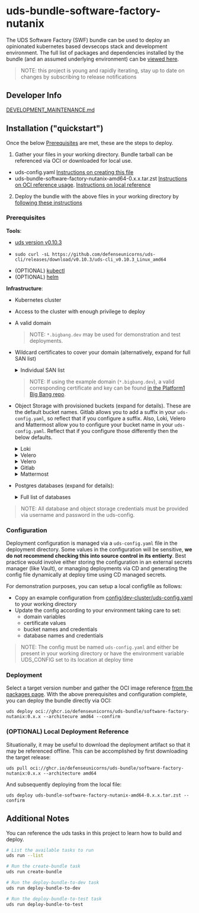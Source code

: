 # uds-bundle-software-factory-nutanix
The UDS Software Factory (SWF) bundle can be used to deploy an opinionated kubernetes based devsecops stack and development environment.
The full list of packages and dependencies installed by the bundle (and an assumed underlying environment) can be [viewed here](docs/packages-and-dependencies.md).

> NOTE: this project is young and rapidly iterating, stay up to date on changes by subscribing to release notifications

## Developer Info
[DEVELOPMENT_MAINTENANCE.md](docs/DEVELOPMENT_MAINTENANCE.md)

## Installation ("quickstart")
Once the below [Prerequisites](#prerequisites) are met, these are the steps to deploy.
1) Gather your files in your working directory. Bundle tarball can be referenced via OCI or downloaded for local use.
  - uds-config.yaml [Instructions on creating this file](#Configuration)
  - uds-bundle-software-factory-nutanix-amd64-0.x.x.tar.zst [Instructions on OCI reference usage](#deployment). [Instructions on local reference](#(optional)-local-deployment-reference)
2) Deploy the bundle with the above files in your working directory by [following these instructions](#deployment)

### Prerequisites
**Tools**:
* [uds version v0.10.3](https://github.com/defenseunicorns/uds-cli/tree/v0.10.3)
- `sudo curl -sL https://github.com/defenseunicorns/uds-cli/releases/download/v0.10.3/uds-cli_v0.10.3_Linux_amd64`
* (OPTIONAL) [kubectl](https://kubernetes.io/docs/tasks/tools/#kubectl)
* (OPTIONAL) [helm](https://github.com/helm/helm)

**Infrastructure**:
* Kubernetes cluster
* Access to the cluster with enough privilege to deploy
* A valid domain
  > NOTE: `*.bigbang.dev` may be used for demonstration and test deployments.
* Wildcard certificates to cover your domain (alternatively, expand for full SAN list)
  <details>
    <summary>Individual SAN list </summary>

	* `confluence.your.domain`
	* `gitlab.your.domain`
	* `*.pages.your.domain`
	* `registry.your.domain`
	* `gitlab.your.domain`
	* `jira.your.domain`
	* `keycloak.your.domain`
	* `kiali.your.domain`
	* `chat.your.domain`
	* `grafana.your.domain`
	* `neuvector.your.domain`
	* `nexus.your.domain`
	* `sonarqube.your.domain`
    * `tracing.your.domain`
  </details>

  > NOTE: If using the example domain (`*.bigbang.dev`), a valid corresponding certificate and key can be found [in the Platform1 Big Bang repo](https://repo1.dso.mil/big-bang/bigbang/-/blob/master/chart/ingress-certs.yaml?ref_type=heads).
* Object Storage with provisioned buckets (expand for details).
These are the default bucket names. Gitlab allows you to add a suffix in your `uds-config.yaml`, so reflect that if you configure a suffix. Also, Loki, Velero and Mattermost allow you to configure your bucket name in your `uds-config.yaml`. Reflect that if you configure those differently then the below defaults.
  <details>
    <summary> Loki </summary>

    * loki-chunks-bucket
    * loki-ruler-bucket
    * loki-admin-bucket
  </details>
  <details>
    <summary> Velero </summary>

    * velero-backups
  </details>
  <details>
    <summary> Velero </summary>

    * velero-backups
  </details>
  <details>
    <summary> Gitlab </summary>

    * uds-gitlab-artifacts
    * uds-gitlab-backups
    * uds-gitlab-ci-secure-files
    * uds-gitlab-dependency-proxy
    * uds-gitlab-lfs
    * uds-gitlab-mr-diffs
    * uds-gitlab-packages
    * uds-gitlab-pages
    * uds-gitlab-terraform-state
    * uds-gitlab-uploads
    * uds-gitlab-registry
    * uds-gitlab-tmp
  </details>
  <details>
    <summary> Mattermost </summary>

    * mattermost-bucket
  </details>
* Postgres databases (expand for details):
  <details>
    <summary> Full list of databases </summary>

  * Keycloak
  * Gitlab
  * Sonarqube
  * Jira
  * Confluence
  * Mattermost
  * Nexus
  </details>

> NOTE: All database and object storage credentials must be provided via username and password in the uds-config.

### Configuration
Deployment configuration is managed via a `uds-config.yaml` file in the deployment directory. Some values in the configuration will be sensitive, **we do not recommend checking this into source control in its entierty**. Best practice would involve either storing the configuration in an external secrets manager (like Vault), or managing deployments via CD and generating the config file dynamically at deploy time using CD managed secrets.

For demonstration purposes, you can setup a local configfile as follows:
* Copy an example configuration from [config/dev-cluster/uds-config.yaml](config/dev-cluster/uds-config.yaml) to your working directory
* Update the config according to your environment taking care to set:
  * domain variables
  * certificate values
  * bucket names and credentials
  * database names and credentials

> NOTE: The config must be named `uds-config.yaml` and either be present in your working directory or have the environment variable UDS_CONFIG set to its location at deploy time

### Deployment
Select a target version number and gather the OCI image reference [from the packages page](https://github.com/orgs/defenseunicorns/packages?repo_name=uds-bundle-software-factory-nutanix). With the above prerequisites and configuration complete, you can deploy the bundle directly via OCI:
```
uds deploy oci://ghcr.io/defenseunicorns/uds-bundle/software-factory-nutanix:0.x.x --architecure amd64 --confirm
```

### (OPTIONAL) Local Deployment Reference
Situationally, it may be useful to download the deployment artifact so that it may be referenced offline. This can be accomplished by first downloading the target release:
```
uds pull oci://ghcr.io/defenseunicorns/uds-bundle/software-factory-nutanix:0.x.x --architecture amd64
```

And subsequently deploying from the local file:
```
uds deploy uds-bundle-software-factory-nutanix-amd64-0.x.x.tar.zst --confirm
```

## Additional Notes
You can reference the uds tasks in this project to learn how to build and deploy.

```bash
# List the available tasks to run
uds run --list

# Run the create-bundle task
uds run create-bundle

# Run the deploy-bundle-to-dev task
uds run deploy-bundle-to-dev

# Run the deploy-bundle-to-test task
uds run deploy-bundle-to-test
```

